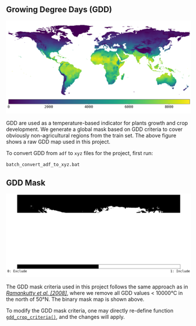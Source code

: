 ## Growing Degree Days (GDD)

![gdd_raw](../docs/source/_static/img/gdd/gdd_raw.png)

GDD are used as a temperature-based indicator for plants growth and crop development. We generate a global mask based on GDD criteria to cover obviously non-agricultural regions from the train set. The above figure  shows a raw GDD map used in this project. 

To convert GDD from ``` adf ``` to ``` xyz ``` files for the project, first run:
```
batch_convert_adf_to_xyz.bat
```

## GDD Mask 

![gdd_mask](../docs/source/_static/img/gdd/gdd_mask.png)

The GDD mask criteria used in this project follows the same approach as in [*Ramankutty et al. [2008]*](https://doi.org/10.1029/2007GB002952), where we remove all GDD values < 10000&deg;C in the north of 50&deg;N. The binary mask map is shown above. 

To modify the GDD mask criteria, one may directly re-define function [```gdd_crop_criteria()```](https://github.com/KaiTaiTong/global-agland-2015/blob/fbf6e13ef31729b8e47c2674e9fa25a18c9eb906/gdd/gdd_criteria.py#L8), and the changes will apply.